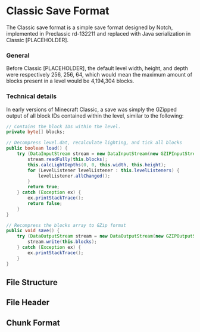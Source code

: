 # Classic Save Format

The Classic save format is a simple save format designed by Notch, implemented in Preclassic rd-132211 and replaced with Java serialization in Classic [PLACEHOLDER].

### General
Before Classic [PLACEHOLDER], the default level width, height, and depth were respectively 256, 256, 64, which would mean the maximum amount of blocks present in a level would be 4,194,304 blocks.

### Technical details
In early versions of Minecraft Classic, a save was simply the GZipped output of all block IDs contained within the level, similar to the following:
```java
// Contains the block IDs within the level.
private byte[] blocks;

// Decompress level.dat, recalculate lighting, and tick all blocks
public boolean load() {
    try (DataInputStream stream = new DataInputStream(new GZIPInputStream(new FileInputStream(new File("level.dat"))))) {
        stream.readFully(this.blocks);
        this.calcLightDepths(0, 0, this.width, this.height);
        for (LevelListener levelListener : this.levelListeners) {
            levelListener.allChanged();
        }
        return true;
    } catch (Exception ex) {
        ex.printStackTrace();
        return false;
    }
}

// Recompress the blocks array to GZip format
public void save() {
    try (DataOutputStream stream = new DataOutputStream(new GZIPOutputStream(new FileOutputStream(new File("level.dat"))))) {
        stream.write(this.blocks);
    } catch (Exception ex) {
        ex.printStackTrace();
    }
}
```

## File Structure

## File Header

## Chunk Format